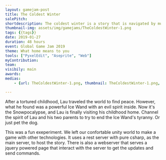 ```yaml
---
layout: gamejam-post
title: The Coldest Winter
salePitch: 
shortdescription: The coldest winter is a story that is navigated by multiple players.
thumbnail-img: assets/img/gamejams/TheColdestWinter-1.png
tags: {{tags}}
date: 2019-01-27
duration: 48 hours
event: Global Game Jam 2019
theme: What home means to you
tools: ["PyxelEdit", "Aseprite", "Web"]
myContribution: 
team: 
visibily: main
awards: 
medias: 
    - {url: TheColdestWinter-1.png, thumbnail: TheColdestWinter-1.png, caption: ""}

---
```

After a tortured childhood, Lau traveled the world to find peace. However, what he found was a powerful Ice Wand with an evil spirit inside. Now it's the Snowpocalypse, and Lau is finally visiting his childhood home. Channel the spirit of Lau and his two parents to try to end the Ice Wand's tyranny. Or just pet the dog.

This was a fun exeperiment. We left our confortable unity world to make a game with other technologies. It uses a rest server with pure csharp, as the main server, to host the story. There is also a webserver that serves a jquery powered page that interact with the server to get the updates and send commands.